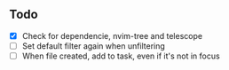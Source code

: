 ## Todo
- [x] Check for dependencie, nvim-tree and telescope 
- [ ] Set default filter again when unfiltering
- [ ] When file created, add to task, even if it's not in focus
